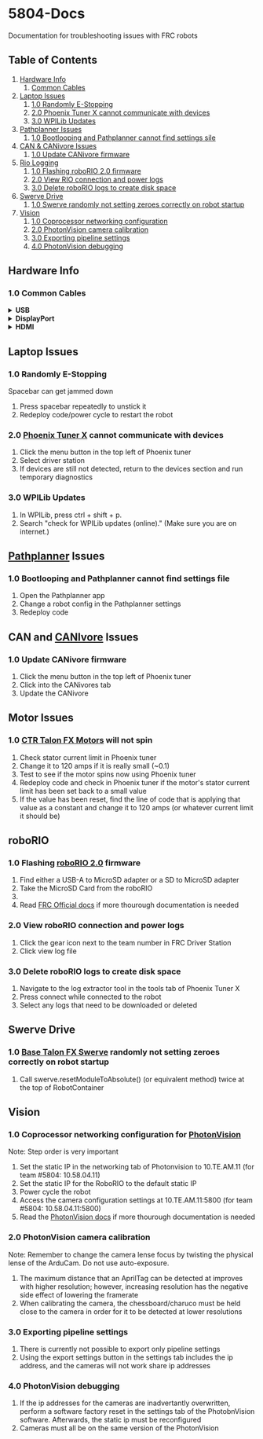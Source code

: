 # 5804-Docs
Documentation for troubleshooting issues with FRC robots

## Table of Contents
1. [Hardware Info](#hardware-info)
   1. [Common Cables](#10-common-cables)
3. [Laptop Issues](#laptop-issues)
    1. [1.0 Randomly E-Stopping](#10-randomly-e-stopping)
    2. [2.0 Phoenix Tuner X cannot communicate with devices](#20-phoenix-tuner-x-cannot-communicate-with-devices)
    3. [3.0 WPILib Updates](#30-wpilib-updates)
5. [Pathplanner Issues](#pathplanner-issues)
    1. [1.0 Bootlooping and Pathplanner cannot find settings sile](#10-bootlooping-and-pathplanner-cannot-find-settings-file)
6. [CAN & CANivore Issues](#can-and-canivore-issues)
    1. [1.0 Update CANivore firmware](#10-update-canivore-firmware)
7. [Rio Logging](#roborio)
    1. [1.0 Flashing roboRIO 2.0 firmware](#10-flashing-roborio-20-firmware)
    2. [2.0 View RIO connection and power logs](#20-view-roborio-connection-and-power-logs)
    3. [3.0 Delete roboRIO logs to create disk space](#30-delete-roborio-logs-to-create-disk-space)
8. [Swerve Drive](#swerve-drive)
    1. [1.0 Swerve randomly not setting zeroes correctly on robot startup](#10-base-talon-fx-swerve-randomly-not-setting-zeroes-correctly-on-robot-startup)
9. [Vision](#vision)
    1. [1.0 Coprocessor networking configuration](#10-coprocessor-networking-configuration-for-photonvision)
    2. [2.0 PhotonVision camera calibration](#20-photonvision-camera-calibration)
    3. [3.0 Exporting pipeline settings](#30-exporting-pipeline-settings)
    4. [4.0 PhotonVision debugging](#40-photonvision-debugging)


## Hardware Info
### 1.0 Common Cables
<details>
   <summary><b>USB</b></summary>
   <p><a href="https://commons.wikimedia.org/wiki/File:USB_2.0_and_3.0_connectors.svg#/media/File:USB_2.0_and_3.0_connectors.svg"><img src="https://upload.wikimedia.org/wikipedia/commons/8/82/USB_2.0_and_3.0_connectors.svg" alt="USB 2.0 and 3.0 connectors.svg" height="476" width="640"></a><br>By <a href="//commons.wikimedia.org/w/index.php?title=User:Milos.bmx&amp;action=edit&amp;redlink=1" class="new" title="User:Milos.bmx (page does not exist)">Milos.bmx</a>, <a href="https://creativecommons.org/licenses/by-sa/3.0" title="Creative Commons Attribution-Share Alike 3.0">CC BY-SA 3.0</a>, <a href="https://commons.wikimedia.org/w/index.php?curid=30414864">Link</a></p>
   <p><a href="https://commons.wikimedia.org/wiki/File:USB_Type-C_icon.svg#/media/File:USB_Type-C_icon.svg"><img src="https://upload.wikimedia.org/wikipedia/commons/9/98/USB_Type-C_icon.svg" alt="USB Type-C icon.svg" height="187" width="512"></a><br>By <a    href="//commons.wikimedia.org/wiki/User:Niridya" title="User:Niridya">Niridya</a> - Own work based on: <a href="//commons.wikimedia.org/wiki/File:USB_Type-C.svg" title="File:USB Type-C.svg">USB Type-C.svg</a>&nbsp;by <a href="//commons.wikimedia.org/wiki/User:Pietz" title="User:Pietz">Pietz</a>, <a href="http://creativecommons.org/publicdomain/zero/1.0/deed.en" title="Creative Commons Zero, Public Domain Dedication">CC0</a>, <a href="https://commons.wikimedia.org/w/index.php?curid=74081486">Link</a></p>
</details>
<details> 
   <summary><b>DisplayPort</b></summary>
   <h5>DisplayPort</h5>
   <p><a href="https://commons.wikimedia.org/wiki/File:DisplayPort_Connector.svg#/media/File:DisplayPort_Connector.svg"><img src="https://upload.wikimedia.org/wikipedia/commons/f/f1/DisplayPort_Connector.svg" alt="DisplayPort Connector.svg" height="180" width="609"></a><br>By <a href="//commons.wikimedia.org/wiki/User:Abisys" title="User:Abisys">Abisys</a> - <span class="int-own-work" lang="en">Own work</span>, <a href="https://creativecommons.org/licenses/by-sa/3.0" title="Creative Commons Attribution-Share Alike 3.0">CC BY-SA 3.0</a>, <a href="https://commons.wikimedia.org/w/index.php?curid=4415244">Link</a></p>
   <h5>Mini DisplayPort</h5>
   <p><a href="https://commons.wikimedia.org/wiki/File:Mini_DisplayPort_(connector).PNG#/media/File:Mini_DisplayPort_(connector).PNG"><img src="https://upload.wikimedia.org/wikipedia/commons/7/7f/Mini_DisplayPort_%28connector%29.PNG" alt="Mini DisplayPort (connector).PNG" height="480" width="589"></a><br>By <a href="//commons.wikimedia.org/w/index.php?title=User:Tosaka&amp;action=edit&amp;redlink=1" class="new" title="User:Tosaka (page does not exist)">Tosaka</a>, <a href="https://creativecommons.org/licenses/by/3.0" title="Creative Commons Attribution 3.0">CC BY 3.0</a>, <a href="https://commons.wikimedia.org/w/index.php?curid=5989283">Link</a></p>
</details>
<details>
   <summary><b>HDMI</b></summary>
   <p><a href="https://commons.wikimedia.org/wiki/File:HDMI_Connector_Types.png#/media/File:HDMI_Connector_Types.png"><img src="https://upload.wikimedia.org/wikipedia/commons/4/42/HDMI_Connector_Types.png" alt="HDMI Connector Types.png" height="272" width="640"></a><br>By <a href="//commons.wikimedia.org/wiki/User:C0nanPayne" title="User:C0nanPayne">C0nanPayne</a> - Based on File:HDMI Connector.jpg, <a href="http://creativecommons.org/publicdomain/zero/1.0/deed.en" title="Creative Commons Zero, Public Domain Dedication">CC0</a>, <a href="https://commons.wikimedia.org/w/index.php?curid=58368257">Link</a></p>
</details>


## Laptop Issues
### 1.0 Randomly E-Stopping
Spacebar can get jammed down
1. Press spacebar repeatedly to unstick it
2. Redeploy code/power cycle to restart the robot

### 2.0 [Phoenix Tuner X](https://v6.docs.ctr-electronics.com/en/2024/docs/tuner/index.html) cannot communicate with devices
1. Click the menu button in the top left of Phoenix tuner
2. Select driver station
3. If devices are still not detected, return to the devices section and run temporary diagnostics

### 3.0 WPILib Updates
1. In WPILib, press ctrl + shift + p.
2. Search "check for WPILib updates (online)." (Make sure you are on internet.)

## [Pathplanner](https://pathplanner.dev/home.html) Issues
### 1.0 Bootlooping and Pathplanner cannot find settings file
1. Open the Pathplanner app
2. Change a robot config in the Pathplanner settings
3. Redeploy code

## CAN and [CANIvore](https://v6.docs.ctr-electronics.com/en/2024/docs/canivore/canivore-intro.html#canivore-intro) Issues
### 1.0 Update CANivore firmware
1. Click the menu button in the top left of Phoenix tuner
2. Click into the CANivores tab
3. Update the CANivore

## Motor Issues
### 1.0 [CTR Talon FX Motors](https://v6.docs.ctr-electronics.com/en/2024/docs/hardware-reference/talonfx/index.html) will not spin
1. Check stator current limit in Phoenix tuner
2. Change it to 120 amps if it is really small (~0.1)
3. Test to see if the motor spins now using Phoenix tuner
4. Redeploy code and check in Phoenix tuner if the motor's stator current limit has been set back to a small value
5. If the value has been reset, find the line of code that is applying that value as a constant and change it to 120 amps (or whatever current limit it should be)

## roboRIO
### 1.0 Flashing [roboRIO 2.0](https://www.ni.com/docs/en-US/bundle/roborio-20-umanual/page/umanual.html) firmware
1. Find either a USB-A to MicroSD adapter or a SD to MicroSD adapter
2. Take the MicroSD Card from the roboRIO
3. 
4. Read [FRC Official docs](https://docs.wpilib.org/en/stable/docs/zero-to-robot/step-3/roborio2-imaging.html) if more thourough documentation is needed
### 2.0 View roboRIO connection and power logs
1. Click the gear icon next to the team number in FRC Driver Station
2. Click view log file
### 3.0 Delete roboRIO logs to create disk space
1. Navigate to the log extractor tool in the tools tab of Phoenix Tuner X
2. Press connect while connected to the robot
3. Select any logs that need to be downloaded or deleted

## Swerve Drive 
### 1.0 [Base Talon FX Swerve](https://github.com/dirtbikerxz/BaseTalonFXSwerve) randomly not setting zeroes correctly on robot startup
1. Call swerve.resetModuleToAbsolute() (or equivalent method) twice at the top of RobotContainer

## Vision
### 1.0 Coprocessor networking configuration for [PhotonVision](https://docs.photonvision.org/en/latest/) 
Note: Step order is very important
1. Set the static IP in the networking tab of Photonvision to 10.TE.AM.11 (for team #5804: 10.58.04.11)
2. Set the static IP for the RoboRIO to the default static IP
3. Power cycle the robot
4. Access the camera configuration settings at 10.TE.AM.11:5800 (for team #5804: 10.58.04.11:5800)
5. Read the [PhotonVision docs](https://docs.photonvision.org/en/latest/docs/quick-start/networking.html#networking) if more thourough documentation is needed
### 2.0 PhotonVision camera calibration
Note: Remember to change the camera lense focus by twisting the physical lense of the ArduCam. Do not use auto-exposure.
1. The maximum distance that an AprilTag can be detected at improves with higher resolution; however, increasing resolution has the negative side effect of lowering the framerate
2. When calibrating the camera, the chessboard/charuco must be held close to the camera in order for it to be detected at lower resolutions
### 3.0 Exporting pipeline settings
1. There is currently not possible to export only pipeline settings
2. Using the export settings button in the settings tab includes the ip address, and the cameras will not work share ip addresses
### 4.0 PhotonVision debugging
1. If the ip addresses for the cameras are inadvertantly overwritten, perform a software factory reset in the settings tab of the PhotobnVision software. Afterwards, the static ip must be reconfigured
2. Cameras must all be on the same version of the PhotonVision
